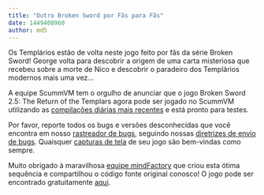 ```yaml
---
title: "Outro Broken Sword por Fãs para Fãs"
date: 1449408960
author: md5
---
```


Os Templários estão de volta neste jogo feito por fãs da série Broken Sword! George volta para descobrir a origem de uma carta misteriosa que recebeu sobre a morte de Nico e descobrir o paradeiro dos Templários modernos mais uma vez...

A equipe ScummVM tem o orgulho de anunciar que o jogo Broken Sword 2.5: The Return of the Templars agora pode ser jogado no ScummVM utilizando as [compilações diárias mais recentes](/downloads/#daily) e está pronto para testes.

Por favor, reporte todos os bugs e versões desconhecidas que você encontra em nosso [rastreador de bugs](http://bugs.scummvm.org/), seguindo nossas [diretrizes de envio de bugs](/faq/#question.report-bugs). Quaisquer [capturas de tela](http://wiki.scummvm.org/index.php/Screenshots) de seu jogo são bem-vindas como sempre.

Muito obrigado à maravilhosa [equipe mindFactory](http://brokensword25.com/team/mitglieder.htm) que criou esta ótima sequência e compartilhou o código fonte original conosco! O jogo pode ser encontrado gratuitamente [aqui](http://brokensword25.com/).

